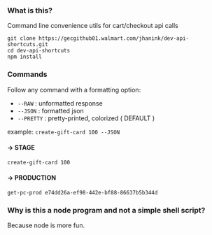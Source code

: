 ### What is this?

Command line convenience utils for cart/checkout api calls

```
git clone https://gecgithub01.walmart.com/jhanink/dev-api-shortcuts.git
cd dev-api-shortcuts
npm install
```

### Commands

Follow any command with a formatting option: 
* `--RAW`     : unformatted response
* `--JSON`    : formatted json
* `--PRETTY`  : pretty-printed, colorized ( DEFAULT )

example: `create-gift-card 100 --JSON`


#### → STAGE

```
create-gift-card 100
``` 

#### → PRODUCTION

```
get-pc-prod e74dd26a-ef98-442e-bf88-86637b5b344d
```

### Why is this a node program and not a simple shell script?

Because node is more fun.
